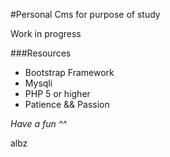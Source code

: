 #Personal Cms for purpose of study

Work in progress

###Resources
 * Bootstrap Framework
 * Mysqli
 * PHP 5 or higher
 * Patience && Passion

*Have a fun ^^*

albz
